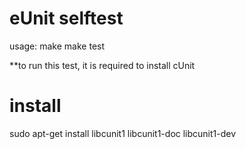 # eUnit selftest

usage: 
        make
        make test 

**to run this test, it is required to install cUnit       

# install
sudo apt-get install libcunit1 libcunit1-doc libcunit1-dev
